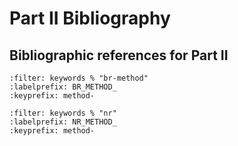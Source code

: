 # Part II Bibliography

## Bibliographic references for Part II

```{bibliography}
:filter: keywords % "br-method"
:labelprefix: BR_METHOD_
:keyprefix: method-
```


```{bibliography}
:filter: keywords % "nr"
:labelprefix: NR_METHOD_
:keyprefix: method-
```
